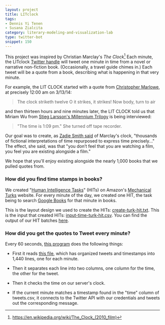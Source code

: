 ```yaml
---
layout: project
title: LITclock
tags:
- Dennis Yi Tenen
- Susana Zialcita
category: literary-modeling-and-visualization-lab
type: twitter-bot
snippet: 150
---
```


This project was inspired by Christian Marclay's *The Clock*[^1]  Each minute,
the LITclock [Twitter handle](https://twitter.com/LITclock) will tweet one
minute in time from a novel or narrative non-fiction book. (Occasionally, a
travel guide chimes in.) Each tweet will be a quote from a book, describing
what is happening in that very minute.

For example, the LIT CLOCK started with a quote from [Christopher
Marlowe](http://books.google.com/books/about/Dr_Faustus.html?id=g3Wy89haCCgC),
at precisely 12:00 am on 3/13/14:

> The clock striketh twelve O it strikes, it strikes! Now body, turn to air

and then thirteen hours and nine minutes later, the LIT CLOCK told us that
Miriam Wu from [Stieg Larsson's Millennium
Trilogy](http://books.google.com/books?id=UvK1Slvkz3MC&dq) is being
interviewed:

> "The time is 1:09 pm." She turned off tape recorder.

Our goal was to create, as [Zadie Smith
said](http://www.nybooks.com/articles/archives/2011/apr/28/killing-orson-welles-midnight/?pagination=false)
of Marclay's clock, "thousands of fictional interpretations of time repurposed
to express time precisely..." The effect, she said, was that "you don’t feel
that you are watching a film, you feel you are existing alongside a film." 

We hope that you'll enjoy existing alongside the nearly 1,000 books that we
pulled quotes from. 

### How did you find time stamps in books?

We created "[Human Intelligence
Tasks](https://www.mturk.com/mturk/welcome?variant=worker)" (HITs) on Amazon's
[Mechanical Turks](https://www.mturk.com/mturk/) website. For every minute of
the day, we created one HIT, the task being to search [Google
Books](http://books.google.com/advanced_book_search) for that minute in books. 

This is the layout design we used to create the HITs:
[create-turk-hit.txt](https://github.com/dhcolumbia/litclock/blob/master/mturk/create-turk-hit.txt).
This is the input that created HITs:
[input-time-turk-hit.csv](https://github.com/xpmethod/litclock/tree/master/mturk).
You can find the output of our HIT batches
[here](https://github.com/dhcolumbia/litclock/tree/master/mturk).

### How did you get the quotes to Tweet every minute?

Every 60 seconds, [this program](https://github.com/dhcolumbia/litclock/blob/master/cron-bot.py) does the following things:

* First it reads [this file](https://github.com/dhcolumbia/litclock/blob/master/tweets.csv), which has organized tweets and timestamps into 1,440 lines, one for each minute.

* Then it separates each line into two columns, one column for the time, the other for the tweet.

* Then it checks the time on our server's clock. 

* If the current minute matches a timestamp found in the "time" column of tweets.csv, it connects to the Twitter API with our credentials and tweets out the corresponding message.

[^1]: <https://en.wikipedia.org/wiki/The_Clock_(2010_film)>
